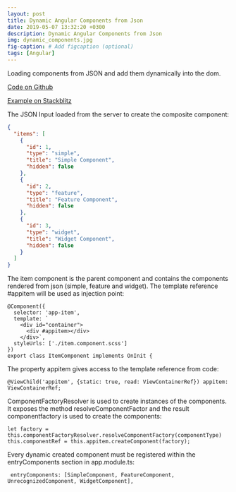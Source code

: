 ```yaml
---
layout: post
title: Dynamic Angular Components from Json
date: 2019-05-07 13:32:20 +0300
description: Dynamic Angular Components from Json
img: dynamic_components.jpg
fig-caption: # Add figcaption (optional)
tags: [Angular]
---
```

Loading components from JSON and add them dynamically into the dom. 

[Code on Github](https://github.com/mavento/angular-dynamic-component-json)

[Example on Stackblitz](https://stackblitz.com/edit/angular-dynamic-component-json)

The JSON Input loaded from the server to create the composite component:

```json
{
  "items": [
    {
      "id": 1,
      "type": "simple",
      "title": "Simple Component",
      "hidden": false
    },
    {
      "id": 2,
      "type": "feature",
      "title": "Feature Component",
      "hidden": false
    },
    {
      "id": 3,
      "type": "widget",
      "title": "Widget Component",
      "hidden": false
    }
  ]
}
```
The item component is the parent component and contains the components rendered from json (simple, feature and widget).
The template reference #appitem will be used as injection point:
```
@Component({
  selector: 'app-item',
  template: `
    <div id="container">
      <div #appitem></div>
    </div>`,
  styleUrls: ['./item.component.scss']
})
export class ItemComponent implements OnInit {
```
The property appitem gives access to the template reference from code:
```
@ViewChild('appitem', {static: true, read: ViewContainerRef}) appitem: ViewContainerRef;
```
ComponentFactoryResolver is used to create instances of the components. It exposes the method resolveComponentFactor and the result componentfactory
is used to create the components:
```
let factory = this.componentFactoryResolver.resolveComponentFactory(componentType)
this.componentRef = this.appitem.createComponent(factory);
```
Every dynamic created component must be registered within the entryComponents section in app.module.ts:
```
 entryComponents: [SimpleComponent, FeatureComponent, UnrecognizedComponent, WidgetComponent],
```

